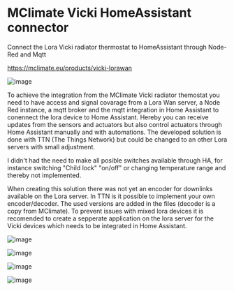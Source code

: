 # MClimate Vicki HomeAssistant connector
Connect the Lora Vicki radiator thermostat to HomeAssistant through Node-Red and Mqtt

https://mclimate.eu/products/vicki-lorawan

![image](https://github.com/cnoork/MClimate_Vicki_HomeAssistant_connector/assets/17862084/70695931-71f3-4a5d-b74a-866ecc64c171)

To achieve the integration from the MClimate Vicki radiator themostat you need to have access and signal covarage from a Lora Wan server, a Node Red instance, a mqtt broker and the mqtt integration in Home Assistant to conennect the lora device to Home Assistant. Hereby you can receive updates from the sensors and actuators but also control actuators through Home Assistant manually and with automations. The developed solution is done with TTN (The Things Network) but could be changed to an other Lora servers with small adjustment.

I didn't had the need to make all posible switches available through HA, for instance switching "Child lock" "on/off" or changing temperature range and thereby not implemented.

When creating this solution there was not yet an encoder for downlinks available on the Lora server. In TTN is it possible to implement your own encoder/decoder. The used versions are added in the files (decoder is a copy from MClimate). To prevent issues with mixed lora devices it is recomended to create a sepperate application on the lora server for the Vicki devices which needs to be integrated in Home Assistant.

![image](https://github.com/cnoork/MClimate_Vicki_HomeAssistant_connector/assets/17862084/0595ca10-368e-4bcf-9063-79ce06c05fd7)

![image](https://github.com/cnoork/MClimate_Vicki_HomeAssistant_connector/assets/17862084/68a6389c-9fd1-458f-aea6-843529e8c4ca)

![image](https://github.com/cnoork/MClimate_Vicki_HomeAssistant_connector/assets/17862084/978a7f0b-72a0-494a-a759-2f87e1e2a51f)

![image](https://github.com/cnoork/MClimate_Vicki_HomeAssistant_connector/assets/17862084/cf88deae-c716-48f9-82bf-d8c853aba88d)
